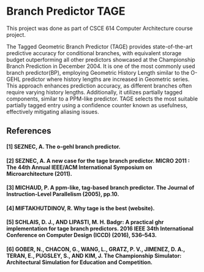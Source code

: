 # Branch Predictor TAGE

This project was done as part of CSCE 614 Computer Architecture course project.

The Tagged Geometric Branch Predictor (TAGE) provides state-of-the-art predictive accuracy for conditional branches, with equivalent storage budget outperforming all other predictors showcased at the Championship Branch Prediction in December 2004. It is one of the most commonly used branch predictor(BP), employing Geometric History Length similar to the O-GEHL predictor where history lengths are increased in Geometric series. This approach enhances prediction accuracy, as different branches often require varying history lengths. Additionally, it utilizes partially tagged components, similar to a PPM-like predictor. TAGE selects the most suitable partially tagged entry using a confidence counter known as usefulness, effectively mitigating aliasing issues.

## References
#### [1] SEZNEC, A. The o-gehl branch predictor.
#### [2] SEZNEC, A. A new case for the tage branch predictor. MICRO 2011 : The 44th Annual IEEE/ACM International Symposium on Microarchitecture (2011).
#### [3] MICHAUD, P. A ppm-like, tag-based branch predictor. The Journal of Instruction-Level Parallelism (2005), pp.10.
#### [4] MIFTAKHUTDINOV, R. Why tage is the best (website).
#### [5] SCHLAIS, D. J., AND LIPASTI, M. H. Badgr: A practical ghr implementation for tage branch predictors. 2016 IEEE 34th International Conference on Computer Design (ICCD) (2016), 536–543.
#### [6] GOBER, N., CHACON, G., WANG, L., GRATZ, P. V., JIMENEZ, D. A., TERAN, E., PUGSLEY, S., AND KIM, J. The Championship Simulator: Architectural Simulation for Education and Competition.

